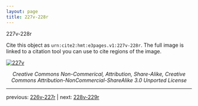 ```yaml
---
layout: page
title: 227v-228r
---
```


227v-228r

Cite this object as `urn:cite2:hmt:e3pages.v1:227v-228r`.  The full image is linked to a citation tool you can use to cite regions of the image.

[![227v](http://www.homermultitext.org/iipsrv?IIIF=/project/homer/pyramidal/deepzoom/hmt/e3bifolio/v1/E3_227v_228r.tif/full/800,/0/default.jpg)](http://www.homermultitext.org/ict2/?urn=urn:cite2:hmt:e3bifolio.v1:E3_227v_228r) 

<p style="text-align: center; font-style: italic;">Creative Commons Non-Commerical, Attribution, Share-Alike, Creative Commons Attribution-NonCommercial-ShareAlike 3.0 Unported License</p>

---

previous: [226v-227r](../226v-227r/) | next: [228v-229r](../228v-229r/)